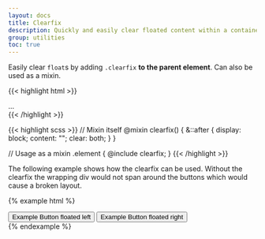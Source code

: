 ```yaml
---
layout: docs
title: Clearfix
description: Quickly and easily clear floated content within a container by adding a clearfix utility.
group: utilities
toc: true
---
```


Easily clear `float`s by adding `.clearfix` **to the parent element**. Can also be used as a mixin.

{{< highlight html >}}
<div class="clearfix">...</div>
{{< /highlight >}}

{{< highlight scss >}}
// Mixin itself
@mixin clearfix() {
  &::after {
    display: block;
    content: "";
    clear: both;
  }
}

// Usage as a mixin
.element {
  @include clearfix;
}
{{< /highlight >}}

The following example shows how the clearfix can be used. Without the clearfix the wrapping div would not span around the buttons which would cause a broken layout.

{% example html %}
<div class="bg-info clearfix">
  <button type="button" class="btn btn-secondary float-left">Example Button floated left</button>
  <button type="button" class="btn btn-secondary float-right">Example Button floated right</button>
</div>
{% endexample %}
